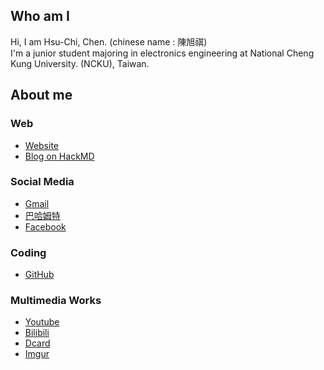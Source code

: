 ## Who am I
Hi, I am Hsu-Chi, Chen. (chinese name : 陳旭祺) <br>
I'm a junior student majoring in electronics engineering at National Cheng Kung University. (NCKU), Taiwan.


## About me
### Web
- [Website](https://hsuchichen.github.io/)
- [Blog on HackMD](https://hackmd.io/@HsuChiChen/content)

### Social Media
- [Gmail](mailto:chenneil90121@gmail.com)
- [巴哈姆特](https://wall.gamer.com.tw/user.php?userId=n050470)
- [Facebook](https://www.facebook.com/profile.php?id=100005460241673)

### Coding
- [GitHub](https://github.com/HsuChiChen)

### Multimedia Works
- [Youtube](https://www.youtube.com/channel/UCs0LPL6-zqSfE8a5llk24bg)
- [Bilibili](https://space.bilibili.com/1447797468/video)
- [Dcard](https://www.dcard.tw/@chenneil90121)
- [Imgur](https://imgur.com/user/HsuChiChen/posts)
